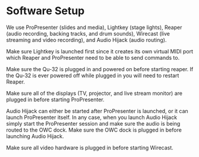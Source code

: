 # Software Setup

We use ProPresenter (slides and media), Lightkey (stage lights), Reaper (audio
recording, backing tracks, and drum sounds), Wirecast (live streaming and video
recording), and Audio Hijack (audio routing).

Make sure Lightkey is launched first since it creates its own virtual MIDI port
which Reaper and ProPresenter need to be able to send commands to.

Make sure the Qu-32 is plugged in and powered on before starting reaper. If the
Qu-32 is ever powered off while plugged in you will need to restart Reaper.

Make sure all of the displays (TV, projector, and live stream monitor) are
plugged in before starting ProPresenter.

Audio Hijack can either be started after ProPresenter is launched, or it can
launch ProPresenter itself. In any case, when you launch Audio Hijack simply
start the ProPresenter session and make sure the audio is being routed to the
OWC dock. Make sure the OWC dock is plugged in before launching Audio Hijack.

Make sure all video hardware is plugged in before starting Wirecast.
